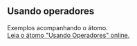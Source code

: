 ## Usando operadores

Exemplos acompanhando o átomo.  
[Leia o átomo "Usando Operadores" online.](https://stepik.org/lesson/350557/step/1)